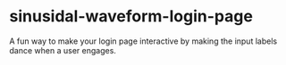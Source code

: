 # sinusidal-waveform-login-page
A fun way to make your login page interactive by making the input labels dance when a user engages.
